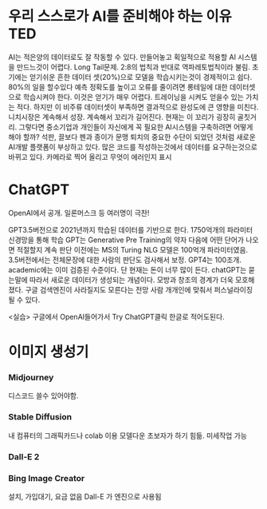 # 우리 스스로가 AI를 준비해야 하는 이유 TED
AI는 적은양의 데이터로도 잘 작동할 수 있다.
만들어놓고 획일적으로 적용할 AI 시스템을 만드느것이 어렵다.
Long Tail문제. 2:8의 법칙과 반대로 역파레토법칙이라 불림.
초기에는 얻기쉬운 흔한 데이터 셋(20%)으로 모델을 학습시키는것이 경제적이고 쉽다. 80%의 일을 할수있다
예측 정확도를 높이고 오류를 줄이려면 롱테일에 대한 데이터셋으로 학습시켜야 한다. 이것은 얻기가 매우 어렵다.
트레이닝을 시켜도 얻을수 있는 가치는 적다.
하지만 이 비주류 데이터셋이 부족하면 결과적으로 완성도에 큰 영향을 미친다.
니치시장은 계속해서 성장. 계속해서 꼬리가 길어진다. 현재는 이 꼬리가 굉장히 골칫거리. 
그렇다면 중소기업과 개인들이 자신에게 꼭 필요한 AI시스템을 구축하려면 어떻게 해야 할까?
석판, 끌보다 펜과 종이가 문맹 퇴치의 중요한 수단이 되었던 것처럼
새로운 AI개발 플랫폼이 부상하고 있다. 많은 코드를 작성하는것에서 데이터를 요구하는것으로 바뀌고 있다.
카메라로 찍어 올리고 무엇이 에러인지 표시


# ChatGPT
OpenAI에서 공개. 
일론머스크 등 여러명이 극찬!

GPT3.5버전으로 2021년까지 학습된 데이터를 기반으로 한다.
1750억개의 파라미터 신경망을 통해 학습
GPT는 Generative Pre Training의 약자
  다음에 어떤 단어가 나오면 적절할지 계속 판단
  이전에는 MS의 Turing NLG 모델은 100억개 파라미터였음. 
  3.5버전에서는 전체문장에 대한 사람의 판단도 검사해서 보정.
  GPT4는 100조개.  academic에는 이미 검증된 수준이다. 단 현재는 돈이 너무 많이 든다.
chatGPT는 묻는말에 따라서 새로운 데이터가 생성되는 개념이다. 모방과 창조의 경계가 더욱 모호해졌다.
구글 검색엔진이 사라질지도 모른다는 전망
사람 개개인에 맞춰서 퍼스널라이징 될 수 있다.

<실습>
구글에서 OpenAI들어가서 Try ChatGPT클릭
한글로 적어도된다.


# 이미지 생성기
### Midjourney
  디스코드 쓸수 있어야함.
### Stable Diffusion
  내 컴퓨터의 그래픽카드나 colab 이용
  모델다운
  초보자가 하기 힘듦. 미세작업 가능
### Dall-E 2
### Bing Image Creator
설치, 가입대기, 요금 없음
Dall-E 가 엔진으로 사용됨
